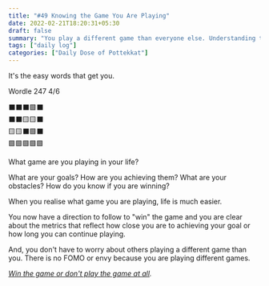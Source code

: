 ```yaml
---
title: "#49 Knowing the Game You Are Playing"
date: 2022-02-21T18:20:31+05:30
draft: false
summary: "You play a different game than everyone else. Understanding that is the first step."
tags: ["daily log"]
categories: ["Daily Dose of Pottekkat"]
---
```


It's the easy words that get you.

Wordle 247 4/6

⬛⬛⬛🟩⬛\
⬛⬛🟨🟨⬛\
🟨🟨⬛🟩⬛\
🟩🟩🟩🟩🟩

What game are you playing in your life?

What are your goals? How are you achieving them? What are your obstacles? How do you know if you are winning?

When you realise what game you are playing, life is much easier.

You now have a direction to follow to "win" the game and you are clear about the metrics that reflect how close you are to achieving your goal or how long you can continue playing.

And, you don't have to worry about others playing a different game than you. There is no FOMO or envy because you are playing different games.

_[Win the game or don\'t play the game at all](https://www.youtube.com/watch?v=IQsA8LACgf4)._
